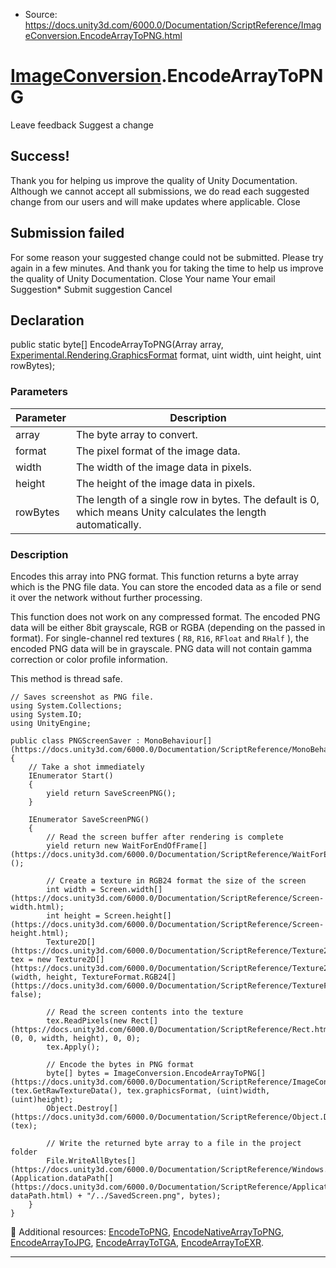 * Source: https://docs.unity3d.com/6000.0/Documentation/ScriptReference/ImageConversion.EncodeArrayToPNG.html

#  [ImageConversion](https://docs.unity3d.com/6000.0/Documentation/ScriptReference/ImageConversion.html).EncodeArrayToPNG
Leave feedback
Suggest a change
## Success!
Thank you for helping us improve the quality of Unity Documentation. Although we cannot accept all submissions, we do read each suggested change from our users and will make updates where applicable.
Close
## Submission failed
For some reason your suggested change could not be submitted. Please <a>try again</a> in a few minutes. And thank you for taking the time to help us improve the quality of Unity Documentation.
Close
Your name Your email Suggestion* Submit suggestion
Cancel
## Declaration
public static byte[] EncodeArrayToPNG(Array array, [Experimental.Rendering.GraphicsFormat](https://docs.unity3d.com/6000.0/Documentation/ScriptReference/Experimental.Rendering.GraphicsFormat.html) format, uint width, uint height, uint rowBytes); 
### Parameters
Parameter | Description  
---|---  
array | The byte array to convert.  
format | The pixel format of the image data.  
width | The width of the image data in pixels.  
height | The height of the image data in pixels.  
rowBytes | The length of a single row in bytes. The default is 0, which means Unity calculates the length automatically.  
### Description
Encodes this array into PNG format.
This function returns a byte array which is the PNG file data. You can store the encoded data as a file or send it over the network without further processing.  
  
This function does not work on any compressed format. The encoded PNG data will be either 8bit grayscale, RGB or RGBA (depending on the passed in format). For single-channel red textures ( `R8`, `R16`, `RFloat` and `RHalf` ), the encoded PNG data will be in grayscale. PNG data will not contain gamma correction or color profile information.  
  
This method is thread safe. 
```
// Saves screenshot as PNG file.
using System.Collections;
using System.IO;
using UnityEngine;  
  
public class PNGScreenSaver : MonoBehaviour[](https://docs.unity3d.com/6000.0/Documentation/ScriptReference/MonoBehaviour.html)
{
    // Take a shot immediately
    IEnumerator Start()
    {
        yield return SaveScreenPNG();
    }  
  
    IEnumerator SaveScreenPNG()
    {
        // Read the screen buffer after rendering is complete
        yield return new WaitForEndOfFrame[](https://docs.unity3d.com/6000.0/Documentation/ScriptReference/WaitForEndOfFrame.html)();  
  
        // Create a texture in RGB24 format the size of the screen
        int width = Screen.width[](https://docs.unity3d.com/6000.0/Documentation/ScriptReference/Screen-width.html);
        int height = Screen.height[](https://docs.unity3d.com/6000.0/Documentation/ScriptReference/Screen-height.html);
        Texture2D[](https://docs.unity3d.com/6000.0/Documentation/ScriptReference/Texture2D.html) tex = new Texture2D[](https://docs.unity3d.com/6000.0/Documentation/ScriptReference/Texture2D.html)(width, height, TextureFormat.RGB24[](https://docs.unity3d.com/6000.0/Documentation/ScriptReference/TextureFormat.RGB24.html), false);  
  
        // Read the screen contents into the texture
        tex.ReadPixels(new Rect[](https://docs.unity3d.com/6000.0/Documentation/ScriptReference/Rect.html)(0, 0, width, height), 0, 0);
        tex.Apply();  
  
        // Encode the bytes in PNG format
        byte[] bytes = ImageConversion.EncodeArrayToPNG[](https://docs.unity3d.com/6000.0/Documentation/ScriptReference/ImageConversion.EncodeArrayToPNG.html)(tex.GetRawTextureData(), tex.graphicsFormat, (uint)width, (uint)height);
        Object.Destroy[](https://docs.unity3d.com/6000.0/Documentation/ScriptReference/Object.Destroy.html)(tex);  
  
        // Write the returned byte array to a file in the project folder
        File.WriteAllBytes[](https://docs.unity3d.com/6000.0/Documentation/ScriptReference/Windows.File.WriteAllBytes.html)(Application.dataPath[](https://docs.unity3d.com/6000.0/Documentation/ScriptReference/Application-dataPath.html) + "/../SavedScreen.png", bytes);
    }
}

```

Additional resources: [EncodeToPNG](https://docs.unity3d.com/6000.0/Documentation/ScriptReference/ImageConversion.EncodeToPNG.html), [EncodeNativeArrayToPNG](https://docs.unity3d.com/6000.0/Documentation/ScriptReference/ImageConversion.EncodeNativeArrayToPNG.html), [EncodeArrayToJPG](https://docs.unity3d.com/6000.0/Documentation/ScriptReference/ImageConversion.EncodeArrayToJPG.html), [EncodeArrayToTGA](https://docs.unity3d.com/6000.0/Documentation/ScriptReference/ImageConversion.EncodeArrayToTGA.html), [EncodeArrayToEXR](https://docs.unity3d.com/6000.0/Documentation/ScriptReference/ImageConversion.EncodeArrayToEXR.html).
* * *
